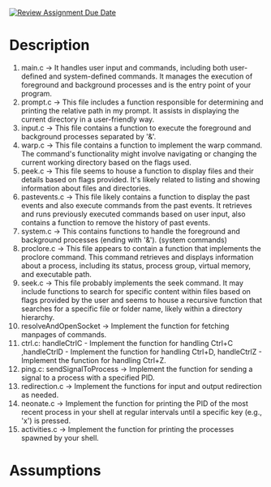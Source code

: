 [![Review Assignment Due Date](https://classroom.github.com/assets/deadline-readme-button-24ddc0f5d75046c5622901739e7c5dd533143b0c8e959d652212380cedb1ea36.svg)](https://classroom.github.com/a/76mHqLr5)
# Description
1. main.c ->  It handles user input and commands, including both user-defined and system-defined commands. It manages the execution of foreground and background processes and is the entry point of your program.
2. prompt.c -> This file includes a function responsible for determining and printing the relative path in my prompt. It assists in displaying the current directory in a user-friendly way.
3. input.c -> This file contains a function to execute the foreground and background processes separated by '&'.
4. warp.c -> This file contains a function to implement the warp command. The command's functionality might involve navigating or changing the current working directory based on the flags used.
5. peek.c ->  This file seems to house a function to display files and their details based on flags provided. It's likely related to listing and showing information about files and directories.
6. pastevents.c -> This file likely contains a function to display the past events and also execute commands from the past events. It retrieves and runs previously executed commands based on user input, also contains a function to remove the history of past events.
7. system.c -> This contains functions to handle the foreground and background processes (ending with '&'). (system commands) 
8. proclore.c -> This file appears to contain a function that implements the proclore command. This command retrieves and displays information about a process, including its status, process group,      virtual memory, and executable path.
9. seek.c -> This file probably implements the seek command. It may include functions to search for specific content within files based on flags provided by the user and seems to house a recursive function that searches for a specific file or folder name, likely within a directory hierarchy.
10. resolveAndOpenSocket -> Implement the function for fetching manpages of commands.
11. ctrl.c:  handleCtrlC - Implement the function for handling Ctrl+C ,handleCtrlD - Implement the function for handling Ctrl+D, handleCtrlZ - Implement the function for handling Ctrl+Z.
12. ping.c: sendSignalToProcess -> Implement the function for sending a signal to a process with a specified PID.
13. redirection.c -> Implement the functions for input and output redirection as needed.
14. neonate.c -> Implement the function for printing the PID of the most recent process in your shell at regular intervals until a specific key (e.g., 'x') is pressed.
15. activities.c -> Implement the function for printing the processes spawned by your shell.
# Assumptions 

